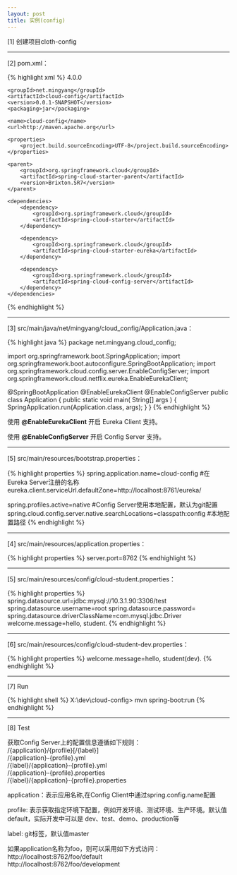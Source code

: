```yaml
---
layout: post
title: 实例(config)
---
```


[1] 创建项目cloth-config

---

[2] pom.xml：

{% highlight xml %}
<project xmlns="http://maven.apache.org/POM/4.0.0" xmlns:xsi="http://www.w3.org/2001/XMLSchema-instance"
    xsi:schemaLocation="http://maven.apache.org/POM/4.0.0 http://maven.apache.org/xsd/maven-4.0.0.xsd">
    <modelVersion>4.0.0</modelVersion>

    <groupId>net.mingyang</groupId>
    <artifactId>cloud-config</artifactId>
    <version>0.0.1-SNAPSHOT</version>
    <packaging>jar</packaging>

    <name>cloud-config</name>
    <url>http://maven.apache.org</url>

    <properties>
        <project.build.sourceEncoding>UTF-8</project.build.sourceEncoding>
    </properties>

    <parent>
        <groupId>org.springframework.cloud</groupId>
        <artifactId>spring-cloud-starter-parent</artifactId>
        <version>Brixton.SR7</version>
    </parent>

    <dependencies>
        <dependency>
            <groupId>org.springframework.cloud</groupId>
            <artifactId>spring-cloud-starter</artifactId>
        </dependency>

        <dependency>
            <groupId>org.springframework.cloud</groupId>
            <artifactId>spring-cloud-starter-eureka</artifactId>
        </dependency>

        <dependency>
            <groupId>org.springframework.cloud</groupId>
            <artifactId>spring-cloud-config-server</artifactId>
        </dependency>
    </dependencies>
</project>
{% endhighlight %}

---

[3] src/main/java/net/mingyang/cloud_config/Application.java：

{% highlight java %}
package net.mingyang.cloud_config;

import org.springframework.boot.SpringApplication;
import org.springframework.boot.autoconfigure.SpringBootApplication;
import org.springframework.cloud.config.server.EnableConfigServer;
import org.springframework.cloud.netflix.eureka.EnableEurekaClient;

@SpringBootApplication
@EnableEurekaClient
@EnableConfigServer
public class Application 
{
    public static void main( String[] args ) {
        SpringApplication.run(Application.class, args);
    }
}
{% endhighlight %}

使用 **@EnableEurekaClient** 开启 Eureka Client 支持。

使用 **@EnableConfigServer** 开启 Config Server 支持。

---

[5] src/main/resources/bootstrap.properties：

{% highlight properties %}
spring.application.name=cloud-config    #在Eureka Server注册的名称
eureka.client.serviceUrl.defaultZone=http://localhost:8761/eureka/

spring.profiles.active=native           #Config Server使用本地配置，默认为git配置
spring.cloud.config.server.native.searchLocations=classpath:config  #本地配置路径
{% endhighlight %}

---

[4] src/main/resources/application.properties：

{% highlight properties %}
server.port=8762
{% endhighlight %}

---

[5] src/main/resources/config/cloud-student.properties：

{% highlight properties %}
spring.datasource.url=jdbc:mysql://10.3.1.90:3306/test
spring.datasource.username=root
spring.datasource.password=
spring.datasource.driverClassName=com.mysql.jdbc.Driver
welcome.message=hello, student.
{% endhighlight %}

---

[6] src/main/resources/config/cloud-student-dev.properties：

{% highlight properties %}
welcome.message=hello, student(dev).
{% endhighlight %}

---

[7] Run

{% highlight shell %}
X:\dev\cloud-config> mvn spring-boot:run
{% endhighlight %}

---

[8] Test


获取Config Server上的配置信息遵循如下规则：<br />
/{application}/{profile}[/{label}] <br />
/{application}-{profile}.yml <br />
/{label}/{application}-{profile}.yml <br />
/{application}-{profile}.properties <br />
/{label}/{application}-{profile}.properties <br />


application：表示应用名称,在Config Client中通过spring.config.name配置

profile: 表示获取指定环境下配置，例如开发环境、测试环境、生产环境。默认值default，实际开发中可以是 dev、test、demo、production等

label: git标签，默认值master

如果application名称为foo，则可以采用如下方式访问： <br />
http://localhost:8762/foo/default <br />
http://localhost:8762/foo/development <br />